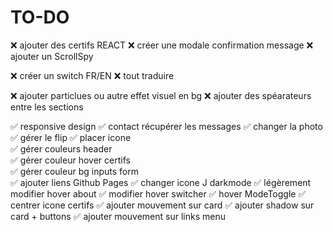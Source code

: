 # TO-DO

❌ ajouter des certifs REACT
❌ créer une modale confirmation message
❌ ajouter un ScrollSpy

❌ créer un switch FR/EN
❌ tout traduire

❌ ajouter particlues ou autre effet visuel en bg
❌ ajouter des spéarateurs entre les sections

✅ responsive design
✅ contact récupérer les messages
✅ changer la photo
✅ gérer le flip
✅ placer icone  
✅ gérer couleurs header  
✅ gérer couleur hover certifs  
✅ gérer couleur bg inputs form  
✅ ajouter liens Github Pages
✅ changer icone J darkmode
✅ légèrement modifier hover about
✅ modifier hover switcher
✅ hover ModeToggle
✅ centrer icone certifs
✅ ajouter mouvement sur card
✅ ajouter shadow sur card + buttons
✅ ajouter mouvement sur links menu
